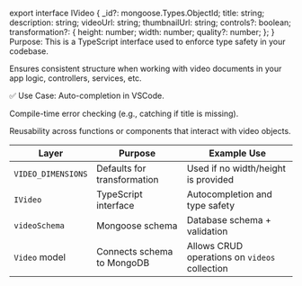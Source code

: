 export interface IVideo {
  _id?: mongoose.Types.ObjectId;
  title: string;
  description: string;
  videoUrl: string;
  thumbnailUrl: string;
  controls?: boolean;
  transformation?: {
    height: number;
    width: number;
    quality?: number;
  };
}
Purpose:
This is a TypeScript interface used to enforce type safety in your codebase.

Ensures consistent structure when working with video documents in your app logic, controllers, services, etc.

✅ Use Case:
Auto-completion in VSCode.

Compile-time error checking (e.g., catching if title is missing).

Reusability across functions or components that interact with video objects.




| Layer              | Purpose                     | Example Use                                   |
| ------------------ | --------------------------- | --------------------------------------------- |
| `VIDEO_DIMENSIONS` | Defaults for transformation | Used if no width/height is provided           |
| `IVideo`           | TypeScript interface        | Autocompletion and type safety                |
| `videoSchema`      | Mongoose schema             | Database schema + validation                  |
| `Video` model      | Connects schema to MongoDB  | Allows CRUD operations on `videos` collection |



